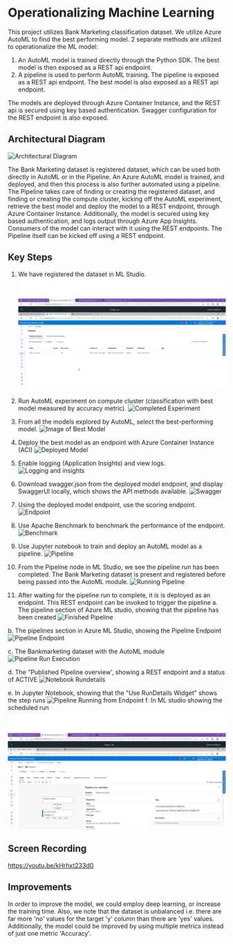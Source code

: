 # Operationalizing Machine Learning
This project utilizes Bank Marketing classification dataset. We utilize Azure AutoML to find the best performing model.
2 separate methods are utilized to operationalize the ML model:
1. An AutoML model is trained directly through the Python SDK. The best model is then exposed as a REST api endpoint.
2. A pipeline is used to perform AutoML training. The pipeline is exposed as a REST api endpoint. The best model is also exposed as a REST api endpoint.

The models are deployed through Azure Container Instance, and the REST api is secured using key based authentication. Swagger configuration for the REST endpoint is also exposed.

## Architectural Diagram
![Architectural Diagram](./arch_diagram.PNG)

The Bank Marketing dataset is registered dataset, which can be used both directly in AutoML or in the Pipeline. An Azure AutoML model is trained, and deployed, and then this process is also further automated using a pipeline. The Pipeline takes care of finding or creating the registered dataset, and finding or creating the compute cluster, kicking off the AutoML experiment, retrieve the best model and deploy the model to a REST endpoint, through Azure Container Instance. Additionally, the model is secured using key based authentication, and logs output through Azure App Insights. Consumers of the model can interact with it using the REST endpoints. The Pipeline itself can be kicked off using a REST endpoint.

## Key Steps
1. We have registered the dataset in ML Studio. ![Image of Registered Dataset](./screenshots/s1.png)

2. Run AutoML experiment on compute cluster (classification with best model measured by accuracy metric). ![Completed Experiment](../screenshots/s2.PNG)

3. From all the models explored by AutoML, select the best-performing model. ![Image of Best Model](../screenshots/s3.PNG)

4. Deploy the best model as an endpoint with Azure Container Instance (ACI) ![Deployed Model](../screenshots/s4.PNG)

5. Enable logging (Application Insights) and view logs. ![Logging and insights](../screenshots/s5.PNG)

6. Download swagger.json from the deployed model endpoint, and display SwaggerUI locally, which shows the API methods available. ![Swagger](../screenshots/s6.PNG)

7. Using the deployed model endpoint, use the scoring endpoint. ![Endpoint](../screenshots/s7.PNG)

8. Use Apache Benchmark to benchmark the performance of the endpoint. ![Benchmark](../screenshots/s8.PNG)

9. Use Jupyter notebook to train and deploy an AutoML model as a pipeline. ![Pipeline](../screenshots/s9.PNG)

10. From the Pipeline node in ML Studio, we see the pipeline run has been completed. The Bank Marketing dataset is present and registered before being passed into the AutoML module. ![Running Pipeline](../screenshots/s10.PNG)

11. After waiting for the pipeline run to complete, it is is deployed as an endpoint. This REST endpoint can be invoked to trigger the pipeline 
a. The pipeline section of Azure ML studio, showing that the pipeline has been created  ![Finished Pipeline](../screenshots/s11a.PNG)

b. The pipelines section in Azure ML Studio, showing the Pipeline Endpoint ![Pipeline Endpoint](../screenshots/s11b.PNG)

c. The Bankmarketing dataset with the AutoML module ![Pipeline Run Execution](../screenshots/s11c.PNG)

d. The "Published Pipeline overview', showing a REST endpoint and a status of ACTIVE ![Notebook Rundetails](../screenshots/s11d.PNG)

e. In Jupyter Notebook, showing that the "Use RunDetails Widget" shows the step runs ![Pipeline Running from Endpoint](../screenshots/s11e.PNG)
f. In ML studio showing the scheduled run ![Pipeline Run](./screenshots/s11f.PNG)

## Screen Recording
https://youtu.be/kHrhxt233d0

## Improvements
In order to improve the model, we could employ deep learning, or increase the training time. Also, we note that the dataset is unbalanced i.e. there are far more 'no' values for the target 'y' column than there are 'yes' values. Additionally, the model could be improved by using multiple metrics instead of just one metric 'Accuracy'.

